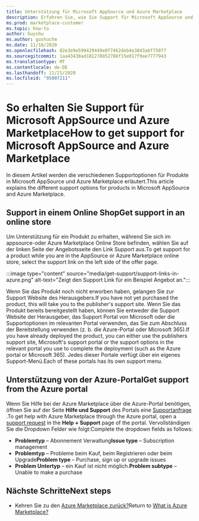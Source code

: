 ```yaml
---
title: Unterstützung für Microsoft AppSource und Azure Marketplace
description: Erfahren Sie, wie Sie Support für Microsoft AppSource und Azure Marketplace erhalten.
ms.prod: marketplace-customer
ms.topic: how-to
author: Guyshu
ms.author: gushuchm
ms.date: 11/18/2020
ms.openlocfilehash: 82e3e9e599429449e0f7462deb4e3843abf75077
ms.sourcegitcommit: 1aa43438ad181278052788f15e017f9ae7777943
ms.translationtype: MT
ms.contentlocale: de-DE
ms.lasthandoff: 11/21/2020
ms.locfileid: "95007211"
---
```

# <a name="how-to-get-support-for-microsoft-appsource-and-azure-marketplace"></a><span data-ttu-id="9d90e-103">So erhalten Sie Support für Microsoft AppSource und Azure Marketplace</span><span class="sxs-lookup"><span data-stu-id="9d90e-103">How to get support for Microsoft AppSource and Azure Marketplace</span></span>

<span data-ttu-id="9d90e-104">In diesem Artikel werden die verschiedenen Supportoptionen für Produkte in Microsoft AppSource und Azure Marketplace erläutert.</span><span class="sxs-lookup"><span data-stu-id="9d90e-104">This article explains the different support options for products in Microsoft AppSource and Azure Marketplace.</span></span> 

## <a name="get-support-in-an-online-store"></a><span data-ttu-id="9d90e-105">Support in einem Online Shop</span><span class="sxs-lookup"><span data-stu-id="9d90e-105">Get support in an online store</span></span>

<span data-ttu-id="9d90e-106">Um Unterstützung für ein Produkt zu erhalten, während Sie sich im appsource-oder Azure Marketplace Online Store befinden, wählen Sie auf der linken Seite der Angebotsseite den Link Support aus.</span><span class="sxs-lookup"><span data-stu-id="9d90e-106">To get support for a product while you are in the AppSource or Azure Marketplace online store, select the support link on the left side of the offer page.</span></span> 

:::image type="content" source="media/get-support/support-links-in-azure.png" alt-text="Zeigt den Support Link für ein Beispiel Angebot an.":::

<span data-ttu-id="9d90e-108">Wenn Sie das Produkt noch nicht erworben haben, gelangen Sie zur Support Website des Herausgebers.</span><span class="sxs-lookup"><span data-stu-id="9d90e-108">If you have not yet purchased the product, this will take you to the publisher's support site.</span></span> <span data-ttu-id="9d90e-109">Wenn Sie das Produkt bereits bereitgestellt haben, können Sie entweder die Support Website der Herausgeber, das Support Portal von Microsoft oder die Supportoptionen im relevanten Portal verwenden, das Sie zum Abschluss der Bereitstellung verwenden (z. b. die Azure-Portal oder Microsoft 365).</span><span class="sxs-lookup"><span data-stu-id="9d90e-109">If you have already deployed the product, you can either use the publishers support site,  Microsoft's support portal  or the support options in the relevant portal you use to complete the deployment (such as the Azure portal or Microsoft 365).</span></span> <span data-ttu-id="9d90e-110">Jedes dieser Portale verfügt über ein eigenes Support-Menü.</span><span class="sxs-lookup"><span data-stu-id="9d90e-110">Each of these portals has its own support menu.</span></span>

## <a name="get-support-from-the-azure-portal"></a><span data-ttu-id="9d90e-111">Unterstützung von der Azure-Portal</span><span class="sxs-lookup"><span data-stu-id="9d90e-111">Get support from the Azure portal</span></span>

<span data-ttu-id="9d90e-112">Wenn Sie Hilfe bei der Azure Marketplace über die Azure-Portal benötigen, öffnen Sie auf der Seite **Hilfe und Support** des Portals eine [Supportanfrage](https://portal.azure.com/#blade/Microsoft_Azure_Support/HelpAndSupportBlade/newsupportrequest) .</span><span class="sxs-lookup"><span data-stu-id="9d90e-112">To get help with Azure Marketplace through the Azure portal, open a [support request](https://portal.azure.com/#blade/Microsoft_Azure_Support/HelpAndSupportBlade/newsupportrequest) in the **Help + Support** page of the portal.</span></span> <span data-ttu-id="9d90e-113">Vervollständigen Sie die Dropdown Felder wie folgt:</span><span class="sxs-lookup"><span data-stu-id="9d90e-113">Complete the dropdown fields as follows:</span></span>

- <span data-ttu-id="9d90e-114">**Problemtyp** – Abonnement Verwaltung</span><span class="sxs-lookup"><span data-stu-id="9d90e-114">**Issue type** – Subscription management</span></span>
- <span data-ttu-id="9d90e-115">**Problemtyp** – Probleme beim Kauf, beim Registrieren oder beim Upgrade</span><span class="sxs-lookup"><span data-stu-id="9d90e-115">**Problem type** – Purchase, sign up or upgrade issues</span></span>
- <span data-ttu-id="9d90e-116">**Problem Untertyp** – ein Kauf ist nicht möglich.</span><span class="sxs-lookup"><span data-stu-id="9d90e-116">**Problem subtype** – Unable to make a purchase</span></span>

## <a name="next-steps"></a><span data-ttu-id="9d90e-117">Nächste Schritte</span><span class="sxs-lookup"><span data-stu-id="9d90e-117">Next steps</span></span>

- <span data-ttu-id="9d90e-118">Kehren Sie zu den [Azure Marketplace zurück?](azure-marketplace-overview.md)</span><span class="sxs-lookup"><span data-stu-id="9d90e-118">Return to [What is Azure Marketplace?](azure-marketplace-overview.md)</span></span>
